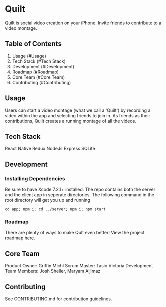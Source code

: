 # Quilt

Quilt is social video creation on your iPhone. Invite friends to contribute to a video montage.

## Table of Contents
1. Usage (#Usage)
2. Tech Stack (#Tech Stack)
3. Development (#Development)
4. Roadmap (#Roadmap)
5. Core Team (#Core Team)
6. Contributing (#Contributing)

## Usage
Users can start a video montage (what we call a 'Quilt') by recording a video within the app and selecting friends to join in. As friends as their contributions, Quilt creates a running montage of all the videos.

## Tech Stack
React Native
Redux
NodeJs
Express
SQLite

## Development
### Installing Dependencies
Be sure to have Xcode 7.2.1+ installed. The repo contains both the server and the client app in seperate directories. The following command in the root directory will get you up and running
```
cd app; npm i; cd ../server; npm i; npm start
```
### Roadmap
There are plenty of ways to make Qult even better! View the project roadmap [here](https://github.com/gelatinous-toboggan/gelatinous-toboggan/issues).

## Core Team
Product Owner: Griffin Michl
Scrum Master: Tasio Victoria
Development Team Members: Josh Sheller, Maryam Aljimaz

## Contributing
See CONTRIBUTING.md for contribution guidelines.
